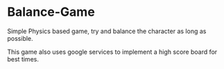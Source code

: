 # Balance-Game

Simple Physics based game, try and balance the character as long as possible.

This game also uses google services to implement a high score board for best times.
